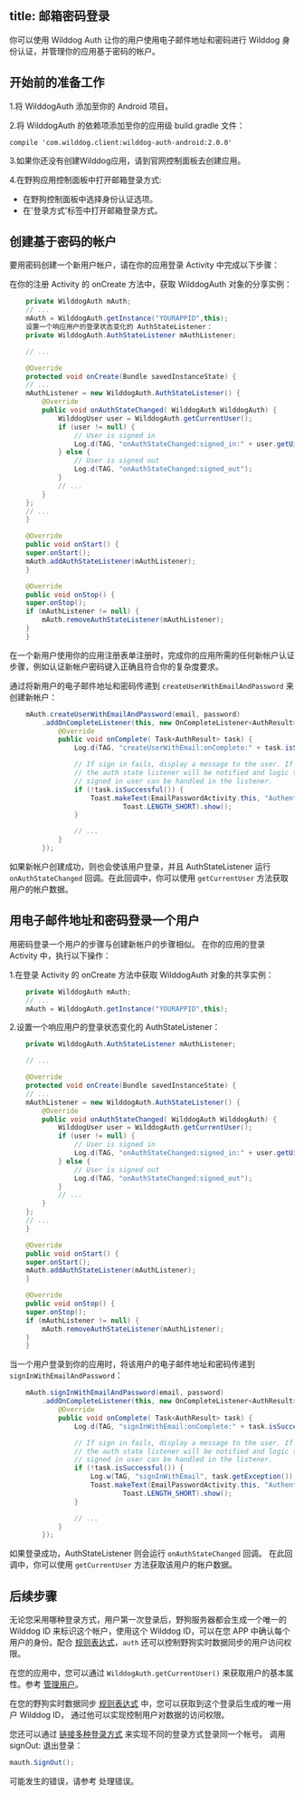 title: 邮箱密码登录
---

你可以使用  Wilddog Auth  让你的用户使用电子邮件地址和密码进行 Wilddog 身份认证，并管理你的应用基于密码的帐户。

## 开始前的准备工作

1.将 WilddogAuth 添加至你的 Android 项目。

2.将 WilddogAuth 的依赖项添加至你的应用级 build.gradle 文件：
    
    compile 'com.wilddog.client:wilddog-auth-android:2.0.0'
3.如果你还没有创建Wilddog应用，请到官网控制面板去创建应用。

4.在野狗应用控制面板中打开邮箱登录方式:

  *  在野狗控制面板中选择身份认证选项。
  *  在'登录方式'标签中打开邮箱登录方式。


## 创建基于密码的帐户  

 
 要用密码创建一个新用户帐户，请在你的应用登录 Activity 中完成以下步骤：

在你的注册 Activity 的 onCreate 方法中，获取 WilddogAuth 对象的分享实例：

```java
    private WilddogAuth mAuth;
    // ...
    mAuth = WilddogAuth.getInstance("YOURAPPID",this);
    设置一个响应用户的登录状态变化的 AuthStateListener：
    private WilddogAuth.AuthStateListener mAuthListener;

    // ...

    @Override
    protected void onCreate(Bundle savedInstanceState) {
    // ...
    mAuthListener = new WilddogAuth.AuthStateListener() {
        @Override
        public void onAuthStateChanged( WilddogAuth WilddogAuth) {
            WilddogUser user = WilddogAuth.getCurrentUser();
            if (user != null) {
                // User is signed in
                Log.d(TAG, "onAuthStateChanged:signed_in:" + user.getUid());
            } else {
                // User is signed out
                Log.d(TAG, "onAuthStateChanged:signed_out");
            }
            // ...
        }
    };
    // ...
    }

    @Override
    public void onStart() {
    super.onStart();
    mAuth.addAuthStateListener(mAuthListener);
    }

    @Override
    public void onStop() {
    super.onStop();
    if (mAuthListener != null) {
        mAuth.removeAuthStateListener(mAuthListener);
    }
    }
```    
在一个新用户使用你的应用注册表单注册时，完成你的应用所需的任何新帐户认证步骤，例如认证新帐户密码键入正确且符合你的复杂度要求。

通过将新用户的电子邮件地址和密码传递到 `createUserWithEmailAndPassword` 来创建新帐户：

```java
    mAuth.createUserWithEmailAndPassword(email, password)
        .addOnCompleteListener(this, new OnCompleteListener<AuthResult>() {
            @Override
            public void onComplete( Task<AuthResult> task) {
                Log.d(TAG, "createUserWithEmail:onComplete:" + task.isSuccessful());

                // If sign in fails, display a message to the user. If sign in succeeds
                // the auth state listener will be notified and logic to handle the
                // signed in user can be handled in the listener.
                if (!task.isSuccessful()) {
                    Toast.makeText(EmailPasswordActivity.this, "Authentication failed.",
                            Toast.LENGTH_SHORT).show();
                }

                // ...
            }
        });
```

如果新帐户创建成功，则也会使该用户登录，并且 AuthStateListener 运行 `onAuthStateChanged` 回调。在此回调中，你可以使用 `getCurrentUser` 方法获取用户的帐户数据。


## 用电子邮件地址和密码登录一个用户

用密码登录一个用户的步骤与创建新帐户的步骤相似。 在你的应用的登录 Activity 中，执行以下操作：

1.在登录 Activity 的 onCreate 方法中获取 WilddogAuth 对象的共享实例：

```java
    private WilddogAuth mAuth;
    // ...
    mAuth = WilddogAuth.getInstance("YOURAPPID",this);
```

2.设置一个响应用户的登录状态变化的 AuthStateListener：

```java
    private WilddogAuth.AuthStateListener mAuthListener;

    // ...

    @Override
    protected void onCreate(Bundle savedInstanceState) {
    // ...
    mAuthListener = new WilddogAuth.AuthStateListener() {
        @Override
        public void onAuthStateChanged( WilddogAuth WilddogAuth) {
            WilddogUser user = WilddogAuth.getCurrentUser();
            if (user != null) {
                // User is signed in
                Log.d(TAG, "onAuthStateChanged:signed_in:" + user.getUid());
            } else {
                // User is signed out
                Log.d(TAG, "onAuthStateChanged:signed_out");
            }
            // ...
        }
    };
    // ...
    }

    @Override
    public void onStart() {
    super.onStart();
    mAuth.addAuthStateListener(mAuthListener);
    }

    @Override
    public void onStop() {
    super.onStop();
    if (mAuthListener != null) {
        mAuth.removeAuthStateListener(mAuthListener);
    }
    }
```

当一个用户登录到你的应用时，将该用户的电子邮件地址和密码传递到 `signInWithEmailAndPassword`：

```java
    mAuth.signInWithEmailAndPassword(email, password)
        .addOnCompleteListener(this, new OnCompleteListener<AuthResult>() {
            @Override
            public void onComplete( Task<AuthResult> task) {
                Log.d(TAG, "signInWithEmail:onComplete:" + task.isSuccessful());

                // If sign in fails, display a message to the user. If sign in succeeds
                // the auth state listener will be notified and logic to handle the
                // signed in user can be handled in the listener.
                if (!task.isSuccessful()) {
                    Log.w(TAG, "signInWithEmail", task.getException());
                    Toast.makeText(EmailPasswordActivity.this, "Authentication failed.",
                            Toast.LENGTH_SHORT).show();
                }

                // ...
            }
        });
```

如果登录成功，AuthStateListener 则会运行 `onAuthStateChanged` 回调。 在此回调中，你可以使用 `getCurrentUser` 方法获取该用户的帐户数据。



## 后续步骤

无论您采用哪种登录方式，用户第一次登录后，野狗服务器都会生成一个唯一的 Wilddog ID 来标识这个帐户，使用这个 Wilddog ID，可以在您 APP 中确认每个用户的身份。配合 [规则表达式](/guide/sync/rules/introduce.html)，`auth` 还可以控制野狗实时数据同步的用户访问权限。

在您的应用中，您可以通过 `WilddogAuth.getCurrentUser()` 来获取用户的基本属性。参考 [管理用户](/guide/auth/android/manageuser.html)。

在您的野狗实时数据同步 [规则表达式](/guide/sync/rules/introduce.html) 中，您可以获取到这个登录后生成的唯一用户 Wilddog ID， 通过他可以实现控制用户对数据的访问权限。

您还可以通过 [链接多种登录方式](/guide/auth/android/link.html) 来实现不同的登录方式登录同一个帐号。
调用 signOut: 退出登录：

```java
mauth.SignOut();
```

可能发生的错误，请参考 处理错误。